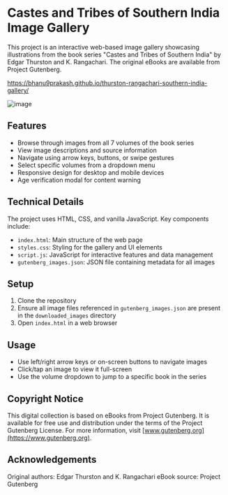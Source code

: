 # Castes and Tribes of Southern India Image Gallery

This project is an interactive web-based image gallery showcasing illustrations from the book series "Castes and Tribes of Southern India" by Edgar Thurston and K. Rangachari. The original eBooks are available from Project Gutenberg.

https://bhanu9prakash.github.io/thurston-rangachari-southern-india-gallery/

![image](https://github.com/user-attachments/assets/84513b97-e284-44b4-9788-729267dfdfd2)




## Features

- Browse through images from all 7 volumes of the book series
- View image descriptions and source information
- Navigate using arrow keys, buttons, or swipe gestures
- Select specific volumes from a dropdown menu
- Responsive design for desktop and mobile devices
- Age verification modal for content warning

## Technical Details

The project uses HTML, CSS, and vanilla JavaScript. Key components include:

- `index.html`: Main structure of the web page
- `styles.css`: Styling for the gallery and UI elements
- `script.js`: JavaScript for interactive features and data management
- `gutenberg_images.json`: JSON file containing metadata for all images

## Setup

1. Clone the repository
2. Ensure all image files referenced in `gutenberg_images.json` are present in the `downloaded_images` directory
3. Open `index.html` in a web browser

## Usage

- Use left/right arrow keys or on-screen buttons to navigate images
- Click/tap an image to view it full-screen
- Use the volume dropdown to jump to a specific book in the series

## Copyright Notice

This digital collection is based on eBooks from Project Gutenberg. It is available for free use and distribution under the terms of the Project Gutenberg License. For more information, visit [www.gutenberg.org](https://www.gutenberg.org).

## Acknowledgements

Original authors: Edgar Thurston and K. Rangachari
eBook source: Project Gutenberg
